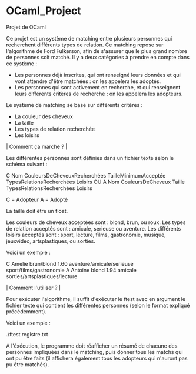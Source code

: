 # OCaml_Project
Projet de OCaml

Ce projet est un système de matching entre plusieurs personnes qui recherchent différents types de relation.
Ce matching repose sur l'algorithme de Ford Fulkerson, afin de s'assurer que le plus grand nombre de personnes soit matché.
Il y a deux catégories à prendre en compte dans ce système :
- Les personnes déjà inscrites, qui ont renseigné leurs données et qui vont attendre d'être matchées :
  on les appelera les adoptés.
- Les personnes qui sont activement en recherche, et qui renseignent leurs différents critères de recherche :
  on les appelera les adopteurs.
  
Le système de matching se base sur différents critères :
- La couleur des cheveux
- La taille
- Les types de relation recherchée
- Les loisirs

| Comment ça marche ? |

Les différentes personnes sont définies dans un fichier texte selon le schéma suivant :

C Nom CouleursDeCheveuxRecherchées TailleMinimumAcceptée TypesRelationsRecherchées Loisirs
OU
A Nom CouleursDeCheveux Taille TypesRelationsRecherchées Loisirs

C = Adopteur
A = Adopté

La taille doit être un float.

Les couleurs de cheveux acceptées sont : blond, brun, ou roux.
Les types de relation acceptés sont : amicale, serieuse ou aventure.
Les différents loisirs acceptés sont : sport, lecture, films, gastronomie, musique, jeuxvideo, artsplastiques, ou sorties.

Voici un exemple :

C Amelie brun/blond 1.60 aventure/amicale/serieuse sport/films/gastronomie
A Antoine blond 1.94 amicale sorties/artsplastiques/lecture

| Comment l'utiliser ? |

Pour exécuter l'algorithme, il suffit d'exécuter le ftest avec en argument le fichier texte qui contient les différentes
personnes (selon le format expliqué précédemment).

Voici un exemple :

./ftest registre.txt

A l'éxécution, le programme doit réafficher un résumé de chacune des personnes impliquées dans le matching, puis donner tous
les matchs qui ont pu être faits (il affichera également tous les adopteurs qui n'auront pas pu être matchés).
